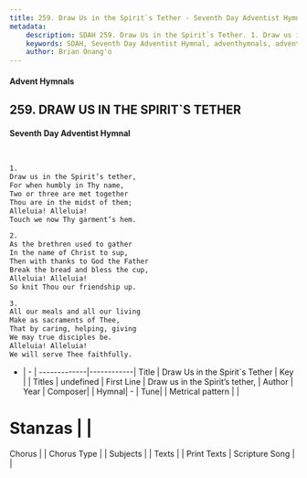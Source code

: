 ```yaml
---
title: 259. Draw Us in the Spirit`s Tether - Seventh Day Adventist Hymnal
metadata:
    description: SDAH 259. Draw Us in the Spirit`s Tether. 1. Draw us in the Spirit’s tether, For when humbly in Thy name, Two or three are met together Thou are in the midst of them; Alleluia! Alleluia! Touch we now Thy garment’s hem.
    keywords: SDAH, Seventh Day Adventist Hymnal, adventhymnals, advent hymnals, Draw Us in the Spirit`s Tether, Draw us in the Spirit’s tether, 
    author: Brian Onang'o
---
```


#### Advent Hymnals
## 259. DRAW US IN THE SPIRIT`S TETHER
#### Seventh Day Adventist Hymnal

```txt


1.
Draw us in the Spirit’s tether,
For when humbly in Thy name,
Two or three are met together
Thou are in the midst of them;
Alleluia! Alleluia!
Touch we now Thy garment’s hem.

2.
As the brethren used to gather
In the name of Christ to sup,
Then with thanks to God the Father
Break the bread and bless the cup,
Alleluia! Alleluia!
So knit Thou our friendship up.

3.
All our meals and all our living
Make as sacraments of Thee,
That by caring, helping, giving
We may true disciples be.
Alleluia! Alleluia!
We will serve Thee faithfully.


```

- |   -  |
-------------|------------|
Title | Draw Us in the Spirit`s Tether |
Key |  |
Titles | undefined |
First Line | Draw us in the Spirit’s tether, |
Author | 
Year | 
Composer|  |
Hymnal|  - |
Tune|  |
Metrical pattern | |
# Stanzas |  |
Chorus |  |
Chorus Type |  |
Subjects |  |
Texts |  |
Print Texts | 
Scripture Song |  |
  

